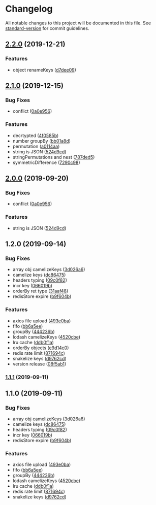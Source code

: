 # Changelog

All notable changes to this project will be documented in this file. See [standard-version](https://github.com/conventional-changelog/standard-version) for commit guidelines.

## [2.2.0](https://github.com/AlfieriChou/sharp-func/compare/v2.1.0...v2.2.0) (2019-12-21)


### Features

* object renameKeys ([d7dee09](https://github.com/AlfieriChou/sharp-func/commit/d7dee09))

## [2.1.0](https://github.com/AlfieriChou/sharp-func/compare/v1.2.0...v2.1.0) (2019-12-15)


### Bug Fixes

* conflict ([0a0e956](https://github.com/AlfieriChou/sharp-func/commit/0a0e956))


### Features

* decrtypted ([4f0585b](https://github.com/AlfieriChou/sharp-func/commit/4f0585b))
* number groupBy ([bb01a8d](https://github.com/AlfieriChou/sharp-func/commit/bb01a8d))
* permutation ([a0114aa](https://github.com/AlfieriChou/sharp-func/commit/a0114aa))
* string is JSON ([524d9cd](https://github.com/AlfieriChou/sharp-func/commit/524d9cd))
* stringPermutations and nest ([787ded5](https://github.com/AlfieriChou/sharp-func/commit/787ded5))
* symmetricDifference ([7290c98](https://github.com/AlfieriChou/sharp-func/commit/7290c98))

## [2.0.0](https://github.com/AlfieriChou/sharp-func/compare/v1.2.0...v2.0.0) (2019-09-20)


### Bug Fixes

* conflict ([0a0e956](https://github.com/AlfieriChou/sharp-func/commit/0a0e956))


### Features

* string is JSON ([524d9cd](https://github.com/AlfieriChou/sharp-func/commit/524d9cd))

## 1.2.0 (2019-09-14)


### Bug Fixes

* array obj camelizeKeys ([3d026a6](https://github.com/AlfieriChou/sharp-func/commit/3d026a6))
* camelize keys ([dc86475](https://github.com/AlfieriChou/sharp-func/commit/dc86475))
* headers typing ([09c0f82](https://github.com/AlfieriChou/sharp-func/commit/09c0f82))
* incr key ([066019b](https://github.com/AlfieriChou/sharp-func/commit/066019b))
* orderBy ret type ([31aaf48](https://github.com/AlfieriChou/sharp-func/commit/31aaf48))
* redisStore expire ([b9f604b](https://github.com/AlfieriChou/sharp-func/commit/b9f604b))


### Features

* axios file upload ([493e0ba](https://github.com/AlfieriChou/sharp-func/commit/493e0ba))
* fifo ([bb6a5ee](https://github.com/AlfieriChou/sharp-func/commit/bb6a5ee))
* groupBy ([444236b](https://github.com/AlfieriChou/sharp-func/commit/444236b))
* lodash camelizeKeys ([4520cbe](https://github.com/AlfieriChou/sharp-func/commit/4520cbe))
* lru cache ([ddb0f1a](https://github.com/AlfieriChou/sharp-func/commit/ddb0f1a))
* orderBy objects ([e9d14c0](https://github.com/AlfieriChou/sharp-func/commit/e9d14c0))
* redis rate limit ([871694c](https://github.com/AlfieriChou/sharp-func/commit/871694c))
* snakelize keys ([d9762cd](https://github.com/AlfieriChou/sharp-func/commit/d9762cd))
* version release ([08f5ab1](https://github.com/AlfieriChou/sharp-func/commit/08f5ab1))

### [1.1.1](https://github.com/AlfieriChou/sharp-func/compare/v1.1.0...v1.1.1) (2019-09-11)

## 1.1.0 (2019-09-11)

### Bug Fixes

- array obj camelizeKeys ([3d026a6](https://github.com/AlfieriChou/sharp-func/commit/3d026a6))
- camelize keys ([dc86475](https://github.com/AlfieriChou/sharp-func/commit/dc86475))
- headers typing ([09c0f82](https://github.com/AlfieriChou/sharp-func/commit/09c0f82))
- incr key ([066019b](https://github.com/AlfieriChou/sharp-func/commit/066019b))
- redisStore expire ([b9f604b](https://github.com/AlfieriChou/sharp-func/commit/b9f604b))

### Features

- axios file upload ([493e0ba](https://github.com/AlfieriChou/sharp-func/commit/493e0ba))
- fifo ([bb6a5ee](https://github.com/AlfieriChou/sharp-func/commit/bb6a5ee))
- groupBy ([444236b](https://github.com/AlfieriChou/sharp-func/commit/444236b))
- lodash camelizeKeys ([4520cbe](https://github.com/AlfieriChou/sharp-func/commit/4520cbe))
- lru cache ([ddb0f1a](https://github.com/AlfieriChou/sharp-func/commit/ddb0f1a))
- redis rate limit ([871694c](https://github.com/AlfieriChou/sharp-func/commit/871694c))
- snakelize keys ([d9762cd](https://github.com/AlfieriChou/sharp-func/commit/d9762cd))
